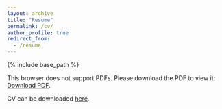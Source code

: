```yaml
---
layout: archive
title: "Resume"
permalink: /cv/
author_profile: true
redirect_from:
  - /resume
---
```


{% include base_path %}


<object data="/files/Dmitry_Kopitkov_Academy_Resume.pdf" type="application/pdf" width="100%" height="60%" frameborder="no" border="0" marginwidth="0" marginheight="0" padding="0">
    <p>This browser does not support PDFs. Please download the PDF to view it: <a href="/files/Dmitry_Kopitkov_Academy_Resume.pdf">Download PDF</a>.</p>
</object>


CV can be downloaded [here](/files/Dmitry_Kopitkov_Academy_Resume.pdf).
